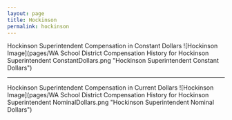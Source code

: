 ```yaml
---
layout: page
title: Hockinson
permalink: hockinson
---
```



Hockinson Superintendent Compensation in Constant Dollars
![Hockinson Image](pages/WA School District Compensation History for Hockinson Superintendent ConstantDollars.png "Hockinson Superintendent Constant Dollars")
___

Hockinson Superintendent Compensation in Current Dollars
![Hockinson Image](pages/WA School District Compensation History for Hockinson Superintendent NominalDollars.png "Hockinson Superintendent Nominal Dollars")